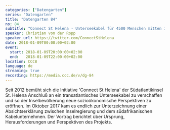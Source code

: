 ```yaml
---
categories: ["Datengarten"]
series: "Datengarten"
title: "Datengarten 84"
no: 84
subtitle: "Connect St Helena - Unterseekabel für 4500 Menschen mitten im Südatlantik"
speaker: Christian von der Ropp
speaker_url: https://twitter.com/ConnectStHelena
date: 2018-01-09T00:00:00+02:00
event:
  start: 2018-01-09T20:00:00+02:00
  end:   2018-01-09T22:00:00+02:00
location: CCCB
language: de
streaming: true
recording: https://media.ccc.de/v/dg-84
---
```


Seit 2012 bemüht sich die Initiative 'Connect St Helena' der Südatlantikinsel St. Helena Anschluß an ein transatlantisches Unterseekabel zu verschaffen und so der Inselbevölkerung neue sozioökonomische Perspektiven zu eröffnen. Im Oktober 2017 kam es endlich zur Unterzeichnung einer Absichtserklärung zwischen Inselregierung und dem südafrikanischen Kabelunternehmen. Der Vortrag berichtet über Ursprung, Herausforderungen und Perspektiven des Projekts.

